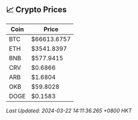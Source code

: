 ## 📈 Crypto Prices

| Coin | Price |
| ---- | ----- |
| BTC | $66613.6757 |
| ETH | $3541.8397 |
| BNB | $577.9415 |
| CRV | $0.6866 |
| ARB | $1.6804 |
| OKB | $59.8028 |
| DOGE | $0.1583 |

_Last Updated: 2024-03-22 14:11:36.265 +0800 HKT_